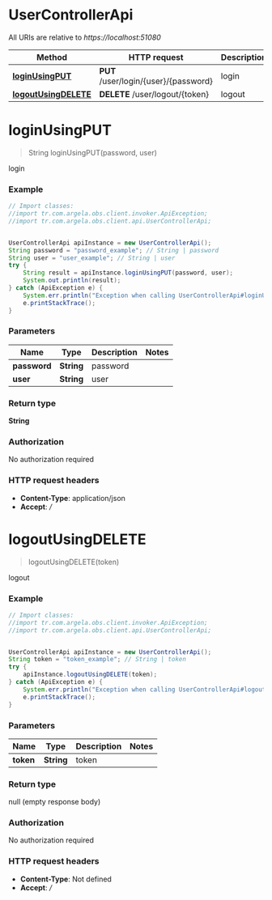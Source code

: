 # UserControllerApi

All URIs are relative to *https://localhost:51080*

Method | HTTP request | Description
------------- | ------------- | -------------
[**loginUsingPUT**](UserControllerApi.md#loginUsingPUT) | **PUT** /user/login/{user}/{password} | login
[**logoutUsingDELETE**](UserControllerApi.md#logoutUsingDELETE) | **DELETE** /user/logout/{token} | logout


<a name="loginUsingPUT"></a>
# **loginUsingPUT**
> String loginUsingPUT(password, user)

login

### Example
```java
// Import classes:
//import tr.com.argela.obs.client.invoker.ApiException;
//import tr.com.argela.obs.client.api.UserControllerApi;


UserControllerApi apiInstance = new UserControllerApi();
String password = "password_example"; // String | password
String user = "user_example"; // String | user
try {
    String result = apiInstance.loginUsingPUT(password, user);
    System.out.println(result);
} catch (ApiException e) {
    System.err.println("Exception when calling UserControllerApi#loginUsingPUT");
    e.printStackTrace();
}
```

### Parameters

Name | Type | Description  | Notes
------------- | ------------- | ------------- | -------------
 **password** | **String**| password |
 **user** | **String**| user |

### Return type

**String**

### Authorization

No authorization required

### HTTP request headers

 - **Content-Type**: application/json
 - **Accept**: */*

<a name="logoutUsingDELETE"></a>
# **logoutUsingDELETE**
> logoutUsingDELETE(token)

logout

### Example
```java
// Import classes:
//import tr.com.argela.obs.client.invoker.ApiException;
//import tr.com.argela.obs.client.api.UserControllerApi;


UserControllerApi apiInstance = new UserControllerApi();
String token = "token_example"; // String | token
try {
    apiInstance.logoutUsingDELETE(token);
} catch (ApiException e) {
    System.err.println("Exception when calling UserControllerApi#logoutUsingDELETE");
    e.printStackTrace();
}
```

### Parameters

Name | Type | Description  | Notes
------------- | ------------- | ------------- | -------------
 **token** | **String**| token |

### Return type

null (empty response body)

### Authorization

No authorization required

### HTTP request headers

 - **Content-Type**: Not defined
 - **Accept**: */*

